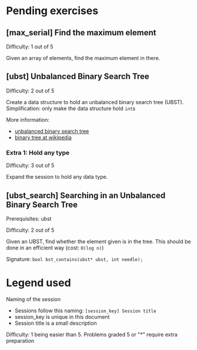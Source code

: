 # Pending exercises

## [max_serial] Find the maximum element

Difficulty: 1 out of 5

Given an array of elements, find the maximum element in there.

## [ubst] Unbalanced Binary Search Tree

Difficulty: 2 out of 5

Create a data structure to hold an unbalanced binary search tree (UBST). Simplification: only make the data structure hold `int`s

More information: 

  * [unbalanced binary search tree](https://www.quora.com/What-is-an-unbalanced-binary-tree-and-what-are-its-uses)
  * [binary tree at wikipedia](https://en.wikipedia.org/wiki/Binary_tree)

### Extra 1: Hold any type

Difficulty: 3 out of 5

Expand the session to hold any data type. 

## [ubst_search] Searching in an Unbalanced Binary Search Tree

Prerequisites: ubst

Difficulty: 2 out of 5

Given an UBST, find whether the element given is in the tree. This should be done in an efficient way (cost: `O(log n)`)

Signature: `bool bst_contains(ubst* ubst, int needle);`

# Legend used

Naming of the session

  * Sessions follow this naming: `[session_key] Session title`
  * session_key is unique in this document
  * Session title is a small description

Difficulty: 1 being easier than 5. Problems graded 5 or "*" require extra preparation

